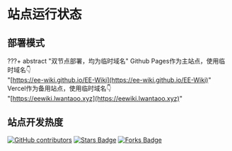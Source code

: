 # 站点运行状态

## 部署模式

???+ abstract "双节点部署，均为临时域名"
     Github Pages作为主站点，使用临时域名👇  
     "[https://ee-wiki.github.io/EE-Wiki](https://ee-wiki.github.io/EE-Wiki)"  
     Vercel作为备用站点，使用临时域名👇  
     "[https://eewiki.lwantaoo.xyz](https://eewiki.lwantaoo.xyz)"  

## 站点开发热度

<a href="https://github.com/EE-Wiki/EE-Wiki/graphs/contributors"><img alt="GitHub contributors" src="https://img.shields.io/github/contributors/EE-Wiki/EE-Wiki?color=2b9348&style=flat-square"></a>
<a href="https://github.com/EE-Wiki/EE-Wiki/stargazers"><img alt="Stars Badge" src="https://img.shields.io/github/stars/EE-Wiki/EE-Wiki?style=flat-square&color=ffb700"></a>
<a href="https://github.com/EE-Wiki/EE-Wiki/network/members"><img alt="Forks Badge" src="https://img.shields.io/github/forks/EE-Wiki/EE-Wiki?style=flat-square&color=8742b1"></a>